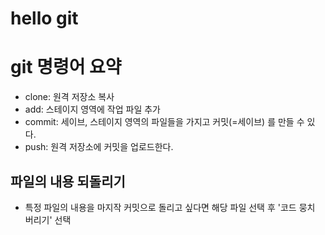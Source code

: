 # hello git

# git 명령어 요약 

- clone: 원격 저장소 복사 
- add: 스테이지 영역에 작업 파일 추가 
- commit: 세이브, 스테이지 영역의 파일들을 가지고 커밋(=세이브) 를 만들 수 있다. 
- push: 원격 저장소에 커밋을 업로드한다. 

## 파일의 내용 되돌리기

- 특정 파일의 내용을 마지작 커밋으로 돌리고 싶다면 해당 파일 선택 후 '코드 뭉치 버리기' 선택
